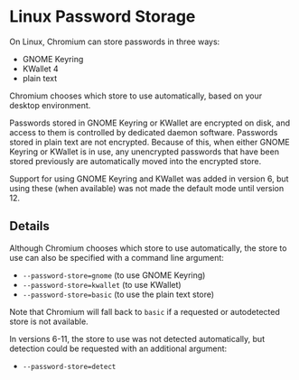 # Linux Password Storage

On Linux, Chromium can store passwords in three ways:

*   GNOME Keyring
*   KWallet 4
*   plain text

Chromium chooses which store to use automatically, based on your desktop
environment.

Passwords stored in GNOME Keyring or KWallet are encrypted on disk, and access
to them is controlled by dedicated daemon software. Passwords stored in plain
text are not encrypted. Because of this, when either GNOME Keyring or KWallet is
in use, any unencrypted passwords that have been stored previously are
automatically moved into the encrypted store.

Support for using GNOME Keyring and KWallet was added in version 6, but using
these (when available) was not made the default mode until version 12.

## Details

Although Chromium chooses which store to use automatically, the store to use can
also be specified with a command line argument:

*   `--password-store=gnome` (to use GNOME Keyring)
*   `--password-store=kwallet` (to use KWallet)
*   `--password-store=basic` (to use the plain text store)

Note that Chromium will fall back to `basic` if a requested or autodetected
store is not available.

In versions 6-11, the store to use was not detected automatically, but detection
could be requested with an additional argument:

*   `--password-store=detect`
